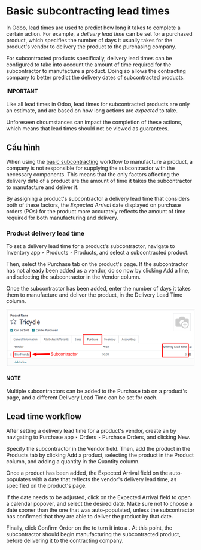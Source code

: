 # Basic subcontracting lead times

In Odoo, lead times are used to predict how long it takes to complete a certain action. For example,
a *delivery lead time* can be set for a purchased product, which specifies the number of days it
usually takes for the product's vendor to delivery the product to the purchasing company.

For subcontracted products specifically, delivery lead times can be configured to take into account
the amount of time required for the subcontractor to manufacture a product. Doing so allows the
contracting company to better predict the delivery dates of subcontracted products.

#### IMPORTANT
Like all lead times in Odoo, lead times for subcontracted products are only an estimate, and are
based on how long actions are *expected* to take.

Unforeseen circumstances can impact the completion of these actions, which means that lead times
should not be viewed as guarantees.

## Cấu hình

When using the [basic subcontracting](subcontracting_basic.md) workflow to manufacture a product,
a company is not responsible for supplying the subcontractor with the necessary components. This
means that the only factors affecting the delivery date of a product are the amount of time it takes
the subcontractor to manufacture and deliver it.

By assigning a product's subcontractor a delivery lead time that considers both of these factors,
the *Expected Arrival* date displayed on purchase orders (POs) for the product more accurately
reflects the amount of time required for both manufacturing and delivery.

### Product delivery lead time

To set a delivery lead time for a product's subcontractor, navigate to Inventory app
‣ Products ‣ Products, and select a subcontracted product.

Then, select the Purchase tab on the product's page. If the subcontractor has not
already been added as a vendor, do so now by clicking Add a line, and selecting the
subcontractor in the Vendor column.

Once the subcontractor has been added, enter the number of days it takes them to manufacture and
deliver the product, in the Delivery Lead Time column.

![The Delivery Lead Time field for a subcontractor, on the Purchase tab of a product page.](../../../../_images/delivery-lead-time.png)

#### NOTE
Multiple subcontractors can be added to the Purchase tab on a product's page, and a
different Delivery Lead Time can be set for each.

## Lead time workflow

After setting a delivery lead time for a product's vendor, create an  by navigating to
Purchase app ‣ Orders ‣ Purchase Orders, and clicking New.

Specify the subcontractor in the Vendor field. Then, add the product in the
Products tab by clicking Add a product, selecting the product in the
Product column, and adding a quantity in the Quantity column.

Once a product has been added, the Expected Arrival field on the  auto-populates
with a date that reflects the vendor's delivery lead time, as specified on the product's page.

If the date needs to be adjusted, click on the Expected Arrival field to open a calendar
popover, and select the desired date. Make sure not to choose a date sooner than the one that was
auto-populated, unless the subcontractor has confirmed that they are able to deliver the product by
that date.

Finally, click Confirm Order on the  to turn it into a . At this point, the
subcontractor should begin manufacturing the subcontracted product, before delivering it to the
contracting company.
